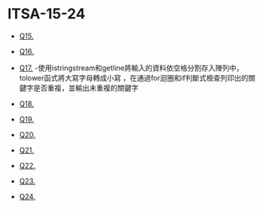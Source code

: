 # ITSA-15-24
* [Q15.](/Q15)
  
* [Q16.](/Q16)
  
* [Q17.](/Q17)
  -使用istringstream和getline將輸入的資料依空格分割存入陣列中，tolower函式將大寫字母轉成小寫
  ，在通過for迴圈和if判斷式檢查列印出的關鍵字是否重複，並輸出未重複的關鍵字
* [Q18.](/Q18)
  
* [Q19.](/Q19)
  
* [Q20.](/Q20)

* [Q21.](/Q21)
  
* [Q22.](/Q22)
  
* [Q23.](/Q23)
  
* [Q24.](/Q24)
